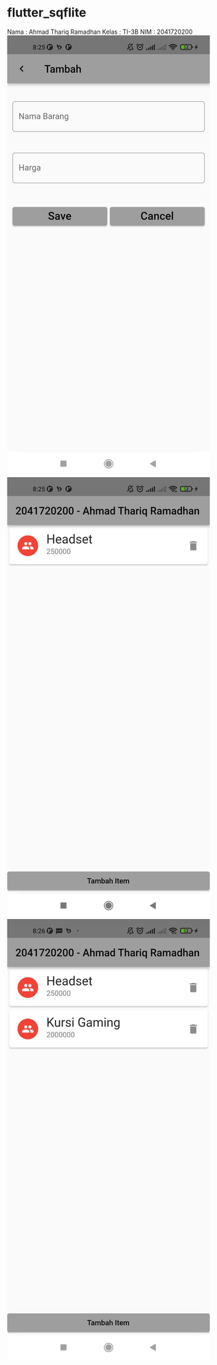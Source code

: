 # flutter_sqflite

Nama : Ahmad Thariq Ramadhan
Kelas : TI-3B
NIM : 2041720200
![Screenshot](img/1.jpeg)
![Screenshot](img/2.jpeg)
![Screenshot](img/3.jpeg)
